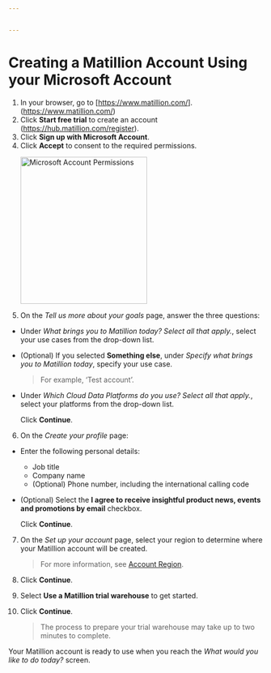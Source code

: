 ```yaml
---


---
```


<h1 id="creating-a-matillion-account-using-your-microsoft-account">Creating a Matillion Account Using your Microsoft Account</h1>
<ol>
<li>In your browser, go to [<a href="https://www.matillion.com/">https://www.matillion.com/</a>].(<a href="https://www.matillion.com/">https://www.matillion.com/</a>)</li>
<li>Click <strong>Start free trial</strong> to create an account (<a href="https://hub.matillion.com/register">https://hub.matillion.com/register</a>).</li>
<li>Click <strong>Sign up with Microsoft Account</strong>.</li>
<li>Click <strong>Accept</strong> to consent to the required permissions.<p align="left"><img src="https://lh7-us.googleusercontent.com/docsz/AD_4nXfPZ_N6c2gvHXgIKD1Qc7a4E_mFVlj2D_TpPHpk7Lsj_eHGL63m_-7RcWSJxhWs3PaS0fKVxgwm4M-mYfdpbI7WhZvs2AbbnSJQCKWlWWJYBK-AypeMOQJXLr1PqkjFxm-bkchX6LNuLQf96qly-WspAdw?key=NQDT41uFjikFmh7qHzgz3Q" alt="Microsoft Account Permissions" width="250" height="290"></p></li>
<li>On the <em>Tell us more about your goals</em> page, answer the three questions:</li>
</ol>
<ul>
<li>
<p>Under <em>What brings you to Matillion today? Select all that apply.</em>, select your use cases from the drop-down list.</p>
</li>
<li>
<p>(Optional) If you selected <strong>Something else</strong>, under <em>Specify what brings you to Matillion today</em>, specify your use case.</p>
<blockquote>
<p>For example, ‘Test account’.</p>
</blockquote>
</li>
<li>
<p>Under <em>Which Cloud Data Platforms do you use? Select all that apply.</em>, select your platforms from the drop-down list.</p>
<p>Click <strong>Continue</strong>.</p>
</li>
</ul>
<ol start="6">
<li>On the <em>Create your profile</em> page:</li>
</ol>
<ul>
<li>
<p>Enter the following personal details:</p>
<ul>
<li>Job title</li>
<li>Company name</li>
<li>(Optional) Phone number, including the international calling code</li>
</ul>
</li>
<li>
<p>(Optional) Select the <strong>I agree to receive insightful product news, events and promotions by email</strong> checkbox.</p>
<p>Click <strong>Continue</strong>.</p>
</li>
</ul>
<ol start="7">
<li>
<p>On the <em>Set up your account</em> page, select your region to determine where your Matillion account will be created.</p>
<blockquote>
<p>For more information, see <a href="https://docs.matillion.com/data-productivity-cloud/hub/docs/create-an-account/#adding-a-new-account">Account Region</a>.</p>
</blockquote>
</li>
<li>
<p>Click <strong>Continue</strong>.</p>
</li>
<li>
<p>Select <strong>Use a Matillion trial warehouse</strong> to get started.</p>
</li>
<li>
<p>Click <strong>Continue</strong>.</p>
<blockquote>
<p>The process to prepare your trial warehouse may take up to two minutes to complete.</p>
</blockquote>
</li>
</ol>
<p>Your Matillion account is ready to use when you reach the <em>What would you like to do today?</em> screen.</p>

